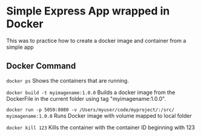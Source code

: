 # Simple Express App wrapped in Docker

This was to practice how to create a docker image and container from a simple app

## Docker Command

`docker ps`
Shows the containers that are running.

`docker build -t myimagename:1.0.0`
Builds a docker image from the DockerFile in the current folder using tag "myimagename:1.0.0".

`docker run -p 5050:8080 -v /Users/myuser/code/myproject/:/src/ myimagename:1.0.0`
Runs Docker image with volume mapped to local folder

`docker kill 123` 
Kills the container with the container ID beginning with 123